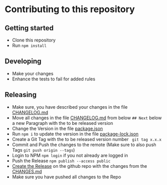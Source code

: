 # Contributing to this repository

## Getting started

* Clone this repository
* Run `npm install`

## Developing

* Make your changes
* Enhance the tests to fail for added rules

## Releasing

* Make sure, you have described your changes in the file [CHANGELOG.md](CHANGELOG.md)
* Move all changes in the file [CHANGELOG.md](CHANGELOG.md) from below `## Next` below a new Paragraph with the 
  to be released version
* Change the Version in the file [package.json](package.json)
* Run `npm i` to update the version in the file [package-lock.json](package-lock.json)
* Create a Git Tag with the to be released version number ` git tag x.x.x`
* Commit and Push the changes to the remote (Make sure to also push Tags `git push origin --tags`)
* Login to NPM `npm login` if you not already are logged in
* Push the Release `npm publish --access public`
* [Create the Release](https://github.com/valantic/spartacus-blueprint/releases/new) on the github repo  with the 
  changes from the [CHANGES.md](CHANGES.md)
* Make sure you have pushed all changes to the Repo
